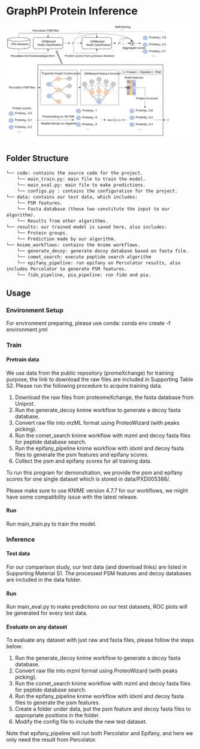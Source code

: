 # GraphPI Protein Inference

![GraphPI Structure](overall_graphPI_structure.svg)

## Folder Structure
    └── code: contains the source code for the project.
        └── main_train.py: main file to train the model.
        └── main_eval.py: main file to make predictions.
        └── configs.py : contains the configuration for the project.
    └── data: contains our test data, which includes:
        └── PSM features.
        └── Fasta database (these two constitute the input to our algorithm). 
        └── Results from other algorithms.
    └── results: our trained model is saved here, also includes:
        └── Protein groups.
        └── Prediction made by our algorithm.
    └── knime_workflows: contains the knime workflows.
        └── generate_decoy: generate decoy database based on fasta file.
        └── comet_search: execute peptide search algorithm
        └── epifany_pipeline: run epifany on Percolator results, also includes Percolator to generate PSM features.
        └── fido_pipeline, pia_pipeline: run fido and pia.

## Usage

### Environment Setup

For environment preparing, please use conda:
conda env create -f environment.yml

### Train

#### Pretrain data

We use data from the public repository (promeXchange) for training purpose, 
the link to download the raw files are included in Supporting Table S2.
Please run the following procedure to acquire training data.

1. Download the raw files from proteomeXchange, the fasta database from Uniprot.
2. Run the generate_decoy knime workflow to generate a decoy fasta database.
3. Convert raw file into mzML format using ProteoWizard (with peaks picking).
3. Run the comet_search knime workflow with mzml and decoy fasta files for peptide database search.
4. Run the epifany_pipeline knime workflow with idxml and decoy fasta files to generate the psm features and epifany scores.
5. Collect the psm and epifany scores for all training data.

To run this program for demonstration, we provide the psm and epifany scores for one single dataset which is stored in data/PXD005388/.

Please make sure to use KNIME version 4.7.7 for our workflows, we might have some compatibility issue with the latest release.
#### Run
Run main_train.py to train the model.

### Inference

#### Test data

For our comparison study, our test data (and download links) are listed in Supporting Material S1.
The processed PSM features and decoy databases are included in the data folder.

#### Run
Run main_eval.py to make predictions on our test datasets, ROC plots will be generated
for every test data.

#### Evaluate on any dataset
To evaluate any dataset with just raw and fasta files, please follow the steps below:
1. Run the generate_decoy knime workflow to generate a decoy fasta database.
2. Convert raw file into mzml format using ProteoWizard (with peaks picking).
3. Run the comet_search knime workflow with mzml and decoy fasta files for peptide database search.
4. Run the epifany_pipeline knime workflow with idxml and decoy fasta files to generate the psm features.
5. Create a folder under data, put the psm feature and decoy fasta files to appropriate positions in the folder.
6. Modify the config file to include the new test dataset.

Note that epifany_pipeline will run both Percolator and Epifany, and here we only need the result from Percolator.